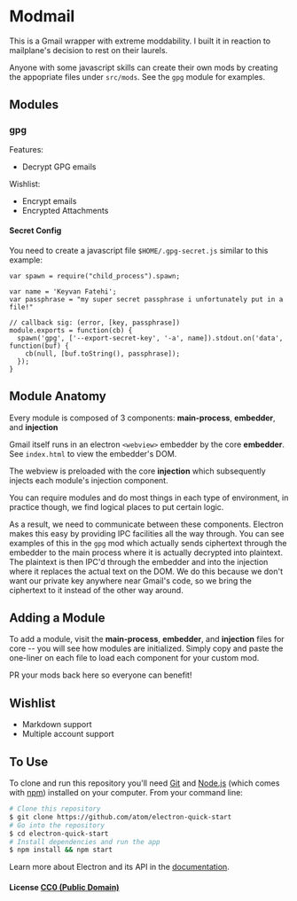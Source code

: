 # Modmail

This is a Gmail wrapper with extreme moddability. I built it in reaction to mailplane's decision to rest on their laurels.

Anyone with some javascript skills can create their own mods by creating the appopriate files under `src/mods`. See the `gpg` module for examples.

## Modules

### gpg

Features:
* Decrypt GPG emails

Wishlist:
* Encrypt emails
* Encrypted Attachments

#### Secret Config

You need to create a javascript file `$HOME/.gpg-secret.js` similar to this example:

    var spawn = require("child_process").spawn;

    var name = 'Keyvan Fatehi';
    var passphrase = "my super secret passphrase i unfortunately put in a file!"

    // callback sig: (error, [key, passphrase])
    module.exports = function(cb) {
      spawn('gpg', ['--export-secret-key', '-a', name]).stdout.on('data', function(buf) {
        cb(null, [buf.toString(), passphrase]);
      });
    }

## Module Anatomy

Every module is composed of 3 components: **main-process**, **embedder**, and **injection**

Gmail itself runs in an electron `<webview>` embedder by the core **embedder**. See `index.html` to view the embedder's DOM.

The webview is preloaded with the core **injection** which subsequently injects each module's injection component.

You can require modules and do most things in each type of environment, in practice though, we find logical places to put certain logic.

As a result, we need to communicate between these components. Electron makes this easy by providing IPC facilities all the way through. You can see examples of this in the `gpg` mod which actually sends ciphertext through the embedder to the main process where it is actually decrypted into plaintext. The plaintext is then IPC'd through the embedder and into the injection where it replaces the actual text on the DOM. We do this because we don't want our private key anywhere near Gmail's code, so we bring the ciphertext to it instead of the other way around.

## Adding a Module

To add a module, visit the **main-process**, **embedder**, and **injection** files for core -- you will see how modules are initialized. Simply copy and paste the one-liner on each file to load each component for your custom mod.

PR your mods back here so everyone can benefit!

## Wishlist

* Markdown support
* Multiple account support

## To Use

To clone and run this repository you'll need [Git](https://git-scm.com) and [Node.js](https://nodejs.org/en/download/) (which comes with [npm](http://npmjs.com)) installed on your computer. From your command line:

```bash
# Clone this repository
$ git clone https://github.com/atom/electron-quick-start
# Go into the repository
$ cd electron-quick-start
# Install dependencies and run the app
$ npm install && npm start
```

Learn more about Electron and its API in the [documentation](http://electron.atom.io/docs/latest).

#### License [CC0 (Public Domain)](LICENSE.md)
